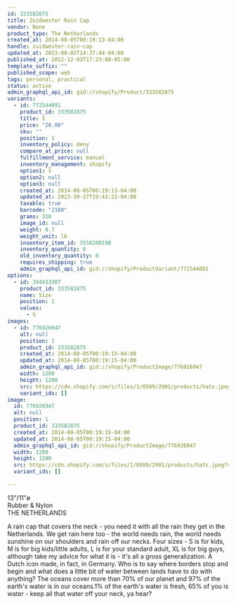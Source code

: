```yaml
---
id: 333582875
title: Zuidwester Rain Cap
vendor: None
product_type: The Netherlands
created_at: 2014-08-05T00:19:13-04:00
handle: zuidwester-rain-cap
updated_at: 2023-08-02T14:37:44-04:00
published_at: 2012-12-03T17:23:00-05:00
template_suffix: ""
published_scope: web
tags: personal, practical
status: active
admin_graphql_api_id: gid://shopify/Product/333582875
variants:
  - id: 772544091
    product_id: 333582875
    title: S
    price: "28.00"
    sku: ""
    position: 1
    inventory_policy: deny
    compare_at_price: null
    fulfillment_service: manual
    inventory_management: shopify
    option1: S
    option2: null
    option3: null
    created_at: 2014-08-05T00:19:13-04:00
    updated_at: 2023-10-27T19:43:22-04:00
    taxable: true
    barcode: "2180"
    grams: 318
    image_id: null
    weight: 0.7
    weight_unit: lb
    inventory_item_id: 3550200198
    inventory_quantity: 0
    old_inventory_quantity: 0
    requires_shipping: true
    admin_graphql_api_id: gid://shopify/ProductVariant/772544091
options:
  - id: 394433307
    product_id: 333582875
    name: Size
    position: 1
    values:
      - S
images:
  - id: 776926947
    alt: null
    position: 1
    product_id: 333582875
    created_at: 2014-08-05T00:19:15-04:00
    updated_at: 2014-08-05T00:19:15-04:00
    admin_graphql_api_id: gid://shopify/ProductImage/776926947
    width: 1200
    height: 1200
    src: https://cdn.shopify.com/s/files/1/0589/2901/products/hats.jpeg?v=1407212355
    variant_ids: []
image:
  id: 776926947
  alt: null
  position: 1
  product_id: 333582875
  created_at: 2014-08-05T00:19:15-04:00
  updated_at: 2014-08-05T00:19:15-04:00
  admin_graphql_api_id: gid://shopify/ProductImage/776926947
  width: 1200
  height: 1200
  src: https://cdn.shopify.com/s/files/1/0589/2901/products/hats.jpeg?v=1407212355
  variant_ids: []

---
```


13"/11"ø  
Rubber & Nylon  
THE NETHERLANDS

A rain cap that covers the neck - you need it with all the rain they get in the Netherlands. We get rain here too - the world needs rain, the world needs sunshine on our shoulders and rain off our necks. Four sizes - S is for kids, M is for big kids/little adults, L is for your standard adult, XL is for big guys, although take my advice for what it is - it's all a gross generalization. A Dutch icon made, in fact, in Germany. Who is to say where borders stop and begin and what does a little bit of water between lands have to do with anything? The oceans cover more than 70% of our planet and 97% of the earth's water is in our oceans.1% of the earth's water is fresh, 65% of you is water - keep all that water off your neck, ya hear?
